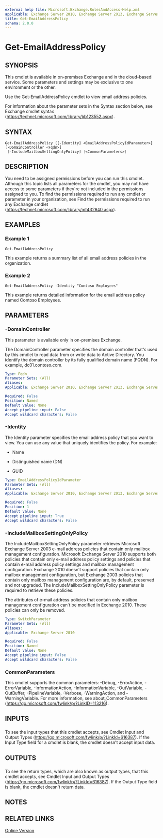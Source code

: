 ```yaml
---
external help file: Microsoft.Exchange.RolesAndAccess-Help.xml
applicable: Exchange Server 2010, Exchange Server 2013, Exchange Server 2016, Exchange Online
title: Get-EmailAddressPolicy
schema: 2.0.0
---
```


# Get-EmailAddressPolicy

## SYNOPSIS
This cmdlet is available in on-premises Exchange and in the cloud-based service. Some parameters and settings may be exclusive to one environment or the other.

Use the Get-EmailAddressPolicy cmdlet to view email address policies.

For information about the parameter sets in the Syntax section below, see Exchange cmdlet syntax (https://technet.microsoft.com/library/bb123552.aspx).

## SYNTAX

```
Get-EmailAddressPolicy [[-Identity] <EmailAddressPolicyIdParameter>] [-DomainController <Fqdn>]
 [-IncludeMailboxSettingOnlyPolicy] [<CommonParameters>]
```

## DESCRIPTION
You need to be assigned permissions before you can run this cmdlet. Although this topic lists all parameters for the cmdlet, you may not have access to some parameters if they're not included in the permissions assigned to you. To find the permissions required to run any cmdlet or parameter in your organization, see Find the permissions required to run any Exchange cmdlet (https://technet.microsoft.com/library/mt432940.aspx).

## EXAMPLES

### Example 1
```
Get-EmailAddressPolicy
```

This example returns a summary list of all email address policies in the organization.

### Example 2
```
Get-EmailAddressPolicy -Identity "Contoso Employees"
```

This example returns detailed information for the email address policy named Contoso Employees.

## PARAMETERS

### -DomainController
This parameter is available only in on-premises Exchange.

The DomainController parameter specifies the domain controller that's used by this cmdlet to read data from or write data to Active Directory. You identify the domain controller by its fully qualified domain name (FQDN). For example, dc01.contoso.com.

```yaml
Type: Fqdn
Parameter Sets: (All)
Aliases:
Applicable: Exchange Server 2010, Exchange Server 2013, Exchange Server 2016

Required: False
Position: Named
Default value: None
Accept pipeline input: False
Accept wildcard characters: False
```

### -Identity
The Identity parameter specifies the email address policy that you want to view. You can use any value that uniquely identifies the policy. For example:

- Name

- Distinguished name (DN)

- GUID

```yaml
Type: EmailAddressPolicyIdParameter
Parameter Sets: (All)
Aliases:
Applicable: Exchange Server 2010, Exchange Server 2013, Exchange Server 2016, Exchange Online

Required: False
Position: 1
Default value: None
Accept pipeline input: True
Accept wildcard characters: False
```

### -IncludeMailboxSettingOnlyPolicy
The IncludeMailboxSettingOnlyPolicy parameter retrieves Microsoft Exchange Server 2003 e-mail address policies that contain only mailbox management configuration. Microsoft Exchange Server 2010 supports both policies that contain only e-mail address policy settings and policies that contain e-mail address policy settings and mailbox management configuration. Exchange 2010 doesn't support policies that contain only mailbox management configuration, but Exchange 2003 policies that contain only mailbox management configuration are, by default, preserved and not upgraded. The IncludeMailboxSettingOnlyPolicy parameter is required to retrieve these policies.

The attributes of e-mail address policies that contain only mailbox management configuration can't be modified in Exchange 2010. These policies can only be removed.

```yaml
Type: SwitchParameter
Parameter Sets: (All)
Aliases:
Applicable: Exchange Server 2010

Required: False
Position: Named
Default value: None
Accept pipeline input: False
Accept wildcard characters: False
```

### CommonParameters
This cmdlet supports the common parameters: -Debug, -ErrorAction, -ErrorVariable, -InformationAction, -InformationVariable, -OutVariable, -OutBuffer, -PipelineVariable, -Verbose, -WarningAction, and -WarningVariable. For more information, see about_CommonParameters (https://go.microsoft.com/fwlink/p/?LinkID=113216).

## INPUTS

###  
To see the input types that this cmdlet accepts, see Cmdlet Input and Output Types (https://go.microsoft.com/fwlink/p/?LinkId=616387). If the Input Type field for a cmdlet is blank, the cmdlet doesn't accept input data.

## OUTPUTS

###  
To see the return types, which are also known as output types, that this cmdlet accepts, see Cmdlet Input and Output Types (https://go.microsoft.com/fwlink/p/?LinkId=616387). If the Output Type field is blank, the cmdlet doesn't return data.

## NOTES

## RELATED LINKS

[Online Version](https://technet.microsoft.com/library/ab3c08f2-31d7-4711-a1ec-6e7135c9fdfa.aspx)
